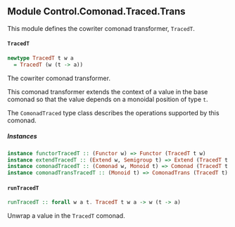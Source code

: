 ## Module Control.Comonad.Traced.Trans

This module defines the cowriter comonad transformer, `TracedT`.

#### `TracedT`

``` purescript
newtype TracedT t w a
  = TracedT (w (t -> a))
```

The cowriter comonad transformer.

This comonad transformer extends the context of a value in the base comonad so that the value
depends on a monoidal position of type `t`.

The `ComonadTraced` type class describes the operations supported by this comonad.

##### Instances
``` purescript
instance functorTracedT :: (Functor w) => Functor (TracedT t w)
instance extendTracedT :: (Extend w, Semigroup t) => Extend (TracedT t w)
instance comonadTracedT :: (Comonad w, Monoid t) => Comonad (TracedT t w)
instance comonadTransTracedT :: (Monoid t) => ComonadTrans (TracedT t)
```

#### `runTracedT`

``` purescript
runTracedT :: forall w a t. TracedT t w a -> w (t -> a)
```

Unwrap a value in the `TracedT` comonad.


